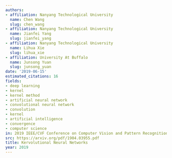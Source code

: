 ```yaml
---
authors:
- affiliation: Nanyang Technological University
  name: Chen Wang
  slug: chen_wang
- affiliation: Nanyang Technological University
  name: Jianfei Yang
  slug: jianfei_yang
- affiliation: Nanyang Technological University
  name: Lihua Xie
  slug: lihua_xie
- affiliation: University At Buffalo
  name: Junsong Yuan
  slug: junsong_yuan
date: '2019-06-15'
estimated_citations: 16
fields:
- deep learning
- kernel
- kernel method
- artificial neural network
- convolutional neural network
- convolution
- kernel
- artificial intelligence
- convergence
- computer science
in: 2019 IEEE/CVF Conference on Computer Vision and Pattern Recognition (CVPR)
src: https://arxiv.org/pdf/1904.03955.pdf
title: Kervolutional Neural Networks
year: 2019
---
```

